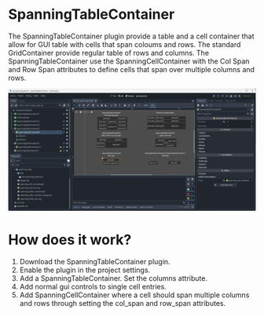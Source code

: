 # SpanningTableContainer

The SpanningTableContainer plugin provide a table and a cell container 
that allow for GUI table with cells that span coloums and rows. The standard
GridContainer provide regular table of rows and columns. The SpanningTableContainer
use the SpanningCellContainer with the Col Span and Row Span attributes to define
cells that span over multiple columns and rows.

![Demo](screenshots/spanning_table_container_demo.png)

# How does it work?
1. Download the SpanningTableContainer plugin.
2. Enable the plugin in the project settings.
3. Add a SpanningTableContainer. Set the columns attribute.
4. Add normal gui controls to single cell entries.
5. Add SpanningCellContainer where a cell should span multiple columns and rows through setting the col_span and row_span attributes.
